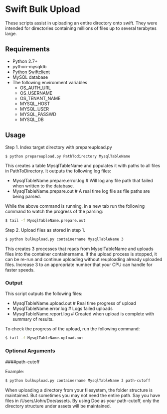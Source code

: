 # Swift Bulk Upload

These scripts assist in uploading an entire directory onto swift. They were intended for directories containing millions of files up to several terabytes large.

## Requirements
* Python 2.7+
* python-mysqldb
* [Python Swiftclient][python-swiftclient]
* MySQL database
* The following environment variables
  * OS_AUTH_URL
  * OS_USERNAME
  * OS_TENANT_NAME
  * MYSQL_HOST
  * MYSQL_USER
  * MYSQL_PASSWD
  * MYSQL_DB

## Usage
Step 1. Index target directory with prepareupload.py

```sh
$ python prepareupload.py PathTodirectory MysqlTableName
```

This creates a table MysqlTableName and populates it with paths to all files in PathToDirectory. It outputs the following log files:

* MysqlTableName.prepare.error.log # Will log any file path that failed when written to the database.
* MysqlTableName.prepare.out # A real time log file as file paths are being parsed.

While the above command is running, in a new tab run the following command to watch the progress of the parsing:
```sh
$ tail -f MysqlTableName.prepare.out
```

Step 2. Upload files as stored in step 1.

```sh
$ python bulkupload.py containername MysqlTableName 3
```

This creates 3 processes that reads from MysqlTableName and uploads files into the container containername. If the upload process is stopped, it can be re-run and continue uploading without reuploading already uploaded files. Increase 3 to an appropriate number that your CPU can handle for faster speeds.

### Output
This script outputs the following files:
* MysqlTableName.upload.out # Real time progress of upload
* MysqlTableName.error.log # Logs failed uploads
* MysqlTableName.report.log # Created when upload is complete with summary of results.

To check the progress of the upload, run the following command:

```sh
$ tail -f MysqlTableName.upload.out
```
[python-swiftclient]:https://pypi.python.org/pypi/python-swiftclient


### Optional Arguments

####path-cutoff

Example:
```sh
$ python bulkupload.py containername MysqlTableName 3 path-cutoff
```

When uploading a directory from your filesystem, the folder structure is maintained. But sometimes you may not need the entire path. Say you have files in /Users/John/Doe/assets. By using Doe as your path-cutoff, only the directory structure under assets will be maintained.
